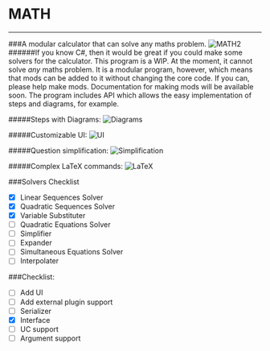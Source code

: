 # MATH
---
###A modular calculator that can solve any maths problem.
![MATH2](https://cdn.pbrd.co/images/2bFNPewP.png)
######If you know C#, then it would be great if you could make some solvers for the calculator. This program is a WIP. At the moment, it cannot solve *any* maths problem. It is a modular program, however, which means that mods can be added to it without changing the core code. If you can, please help make mods. Documentation for making mods will be available soon. The program includes API which allows the easy implementation of steps and diagrams, for example.


#####Steps with Diagrams:
![Diagrams](https://cdn.pbrd.co/images/2bG26iaB.png)

#####Customizable UI:
![UI](https://cdn.pbrd.co/images/2bG6YqIt.png)

#####Question simplification:
![Simplification](https://cdn.pbrd.co/images/2bGcbdIr.png)

#####Complex LaTeX commands:
![LaTeX](https://cdn.pbrd.co/images/2bGfkCqP.png)


###Solvers Checklist
- [x] Linear Sequences Solver
- [x] Quadratic Sequences Solver
- [x] Variable Substituter
- [ ] Quadratic Equations Solver
- [ ] Simplifier
- [ ] Expander
- [ ] Simultaneous Equations Solver
- [ ] Interpolater

###Checklist:
- [ ] Add UI
- [ ] Add external plugin support
 - [ ] Serializer
 - [x] Interface
 - [ ] UC support
 - [ ] Argument support
